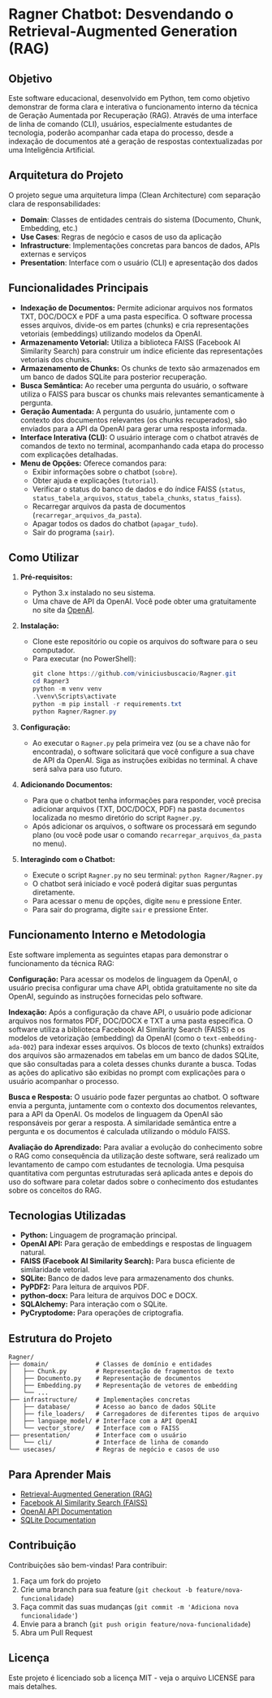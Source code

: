 # Ragner Chatbot: Desvendando o Retrieval-Augmented Generation (RAG)

## Objetivo

Este software educacional, desenvolvido em Python, tem como objetivo demonstrar de forma clara e interativa o funcionamento interno da técnica de Geração Aumentada por Recuperação (RAG). Através de uma interface de linha de comando (CLI), usuários, especialmente estudantes de tecnologia, poderão acompanhar cada etapa do processo, desde a indexação de documentos até a geração de respostas contextualizadas por uma Inteligência Artificial.

## Arquitetura do Projeto

O projeto segue uma arquitetura limpa (Clean Architecture) com separação clara de responsabilidades:

* **Domain**: Classes de entidades centrais do sistema (Documento, Chunk, Embedding, etc.)
* **Use Cases**: Regras de negócio e casos de uso da aplicação
* **Infrastructure**: Implementações concretas para bancos de dados, APIs externas e serviços
* **Presentation**: Interface com o usuário (CLI) e apresentação dos dados

## Funcionalidades Principais

* **Indexação de Documentos:** Permite adicionar arquivos nos formatos TXT, DOC/DOCX e PDF a uma pasta específica. O software processa esses arquivos, divide-os em partes (chunks) e cria representações vetoriais (embeddings) utilizando modelos da OpenAI.
* **Armazenamento Vetorial:** Utiliza a biblioteca FAISS (Facebook AI Similarity Search) para construir um índice eficiente das representações vetoriais dos chunks.
* **Armazenamento de Chunks:** Os chunks de texto são armazenados em um banco de dados SQLite para posterior recuperação.
* **Busca Semântica:** Ao receber uma pergunta do usuário, o software utiliza o FAISS para buscar os chunks mais relevantes semanticamente à pergunta.
* **Geração Aumentada:** A pergunta do usuário, juntamente com o contexto dos documentos relevantes (os chunks recuperados), são enviados para a API da OpenAI para gerar uma resposta informada.
* **Interface Interativa (CLI):** O usuário interage com o chatbot através de comandos de texto no terminal, acompanhando cada etapa do processo com explicações detalhadas.
* **Menu de Opções:** Oferece comandos para:
    * Exibir informações sobre o chatbot (`sobre`).
    * Obter ajuda e explicações (`tutorial`).
    * Verificar o status do banco de dados e do índice FAISS (`status`, `status_tabela_arquivos`, `status_tabela_chunks`, `status_faiss`).
    * Recarregar arquivos da pasta de documentos (`recarregar_arquivos_da_pasta`).
    * Apagar todos os dados do chatbot (`apagar_tudo`).
    * Sair do programa (`sair`).

## Como Utilizar

1. **Pré-requisitos:**
   * Python 3.x instalado no seu sistema.
   * Uma chave de API da OpenAI. Você pode obter uma gratuitamente no site da [OpenAI](https://www.openai.com).

2. **Instalação:**
   * Clone este repositório ou copie os arquivos do software para o seu computador.
   * Para executar (no PowerShell):
     ```powershell
     git clone https://github.com/viniciusbuscacio/Ragner.git
     cd Ragner3
     python -m venv venv
     .\venv\Scripts\activate
     python -m pip install -r requirements.txt
     python Ragner/Ragner.py
     ```

3. **Configuração:**
   * Ao executar o `Ragner.py` pela primeira vez (ou se a chave não for encontrada), o software solicitará que você configure a sua chave de API da OpenAI. Siga as instruções exibidas no terminal. A chave será salva para uso futuro.

4. **Adicionando Documentos:**
   * Para que o chatbot tenha informações para responder, você precisa adicionar arquivos (TXT, DOC/DOCX, PDF) na pasta `documentos` localizada no mesmo diretório do script `Ragner.py`.
   * Após adicionar os arquivos, o software os processará em segundo plano (ou você pode usar o comando `recarregar_arquivos_da_pasta` no menu).

5. **Interagindo com o Chatbot:**
   * Execute o script `Ragner.py` no seu terminal: `python Ragner/Ragner.py`
   * O chatbot será iniciado e você poderá digitar suas perguntas diretamente.
   * Para acessar o menu de opções, digite `menu` e pressione Enter.
   * Para sair do programa, digite `sair` e pressione Enter.

## Funcionamento Interno e Metodologia

Este software implementa as seguintes etapas para demonstrar o funcionamento da técnica RAG:

**Configuração:** Para acessar os modelos de linguagem da OpenAI, o usuário precisa configurar uma chave API, obtida gratuitamente no site da OpenAI, seguindo as instruções fornecidas pelo software.

**Indexação:** Após a configuração da chave API, o usuário pode adicionar arquivos nos formatos PDF, DOC/DOCX e TXT a uma pasta específica. O software utiliza a biblioteca Facebook AI Similarity Search (FAISS) e os modelos de vetorização (embedding) da OpenAI (como o `text-embedding-ada-002`) para indexar esses arquivos. Os blocos de texto (chunks) extraídos dos arquivos são armazenados em tabelas em um banco de dados SQLite, que são consultadas para a coleta desses chunks durante a busca. Todas as ações do aplicativo são exibidas no prompt com explicações para o usuário acompanhar o processo.

**Busca e Resposta:** O usuário pode fazer perguntas ao chatbot. O software envia a pergunta, juntamente com o contexto dos documentos relevantes, para a API da OpenAI. Os modelos de linguagem da OpenAI são responsáveis por gerar a resposta. A similaridade semântica entre a pergunta e os documentos é calculada utilizando o módulo FAISS.

**Avaliação do Aprendizado:** Para avaliar a evolução do conhecimento sobre o RAG como consequência da utilização deste software, será realizado um levantamento de campo com estudantes de tecnologia. Uma pesquisa quantitativa com perguntas estruturadas será aplicada antes e depois do uso do software para coletar dados sobre o conhecimento dos estudantes sobre os conceitos do RAG.

## Tecnologias Utilizadas

* **Python:** Linguagem de programação principal.
* **OpenAI API:** Para geração de embeddings e respostas de linguagem natural.
* **FAISS (Facebook AI Similarity Search):** Para busca eficiente de similaridade vetorial.
* **SQLite:** Banco de dados leve para armazenamento dos chunks.
* **PyPDF2:** Para leitura de arquivos PDF.
* **python-docx:** Para leitura de arquivos DOC e DOCX.
* **SQLAlchemy:** Para interação com o SQLite.
* **PyCryptodome:** Para operações de criptografia.

## Estrutura do Projeto

```
Ragner/
├── domain/             # Classes de domínio e entidades
│   ├── Chunk.py        # Representação de fragmentos de texto
│   ├── Documento.py    # Representação de documentos
│   ├── Embedding.py    # Representação de vetores de embedding
│   └── ...
├── infrastructure/     # Implementações concretas
│   ├── database/       # Acesso ao banco de dados SQLite
│   ├── file_loaders/   # Carregadores de diferentes tipos de arquivo
│   ├── language_model/ # Interface com a API OpenAI
│   └── vector_store/   # Interface com o FAISS
├── presentation/       # Interface com o usuário
│   └── cli/            # Interface de linha de comando
└── usecases/           # Regras de negócio e casos de uso
```

## Para Aprender Mais

* [Retrieval-Augmented Generation (RAG)](https://www.google.com/search?q=retrieval+augmented+generation)
* [Facebook AI Similarity Search (FAISS)](https://github.com/facebookresearch/faiss)
* [OpenAI API Documentation](https://platform.openai.com/docs/api-reference)
* [SQLite Documentation](https://www.sqlite.org/docs.html)

## Contribuição

Contribuições são bem-vindas! Para contribuir:

1. Faça um fork do projeto
2. Crie uma branch para sua feature (`git checkout -b feature/nova-funcionalidade`)
3. Faça commit das suas mudanças (`git commit -m 'Adiciona nova funcionalidade'`)
4. Envie para a branch (`git push origin feature/nova-funcionalidade`)
5. Abra um Pull Request

## Licença

Este projeto é licenciado sob a licença MIT - veja o arquivo LICENSE para mais detalhes.